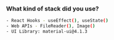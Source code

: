 ### What kind of stack did you use?
```bash
- React Hooks - useEffect(), useState()
- Web APIs - FileReader(), Image()
- UI Library: material-ui@4.1.3
```
